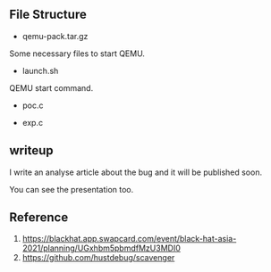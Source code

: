 ## File Structure

- qemu-pack.tar.gz

Some necessary files to start QEMU.

- launch.sh

QEMU start command.

- poc.c

- exp.c

## writeup

I write an analyse article about the bug and it will be published soon.

You can see the presentation too.

## Reference

1. https://blackhat.app.swapcard.com/event/black-hat-asia-2021/planning/UGxhbm5pbmdfMzU3MDI0
2. https://github.com/hustdebug/scavenger